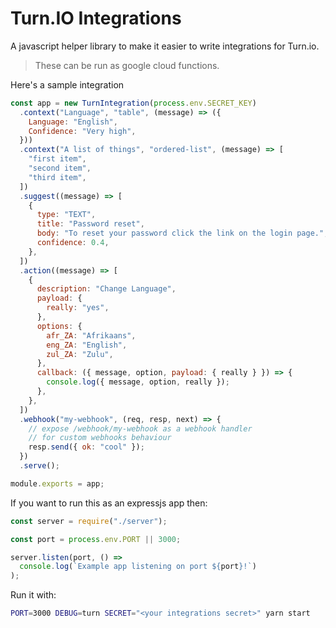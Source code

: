 # Turn.IO Integrations

A javascript helper library to make it easier to write integrations for Turn.io.

> These can be run as google cloud functions.

Here's a sample integration

```javascript
const app = new TurnIntegration(process.env.SECRET_KEY)
  .context("Language", "table", (message) => ({
    Language: "English",
    Confidence: "Very high",
  }))
  .context("A list of things", "ordered-list", (message) => [
    "first item",
    "second item",
    "third item",
  ])
  .suggest((message) => [
    {
      type: "TEXT",
      title: "Password reset",
      body: "To reset your password click the link on the login page.",
      confidence: 0.4,
    },
  ])
  .action((message) => [
    {
      description: "Change Language",
      payload: {
        really: "yes",
      },
      options: {
        afr_ZA: "Afrikaans",
        eng_ZA: "English",
        zul_ZA: "Zulu",
      },
      callback: ({ message, option, payload: { really } }) => {
        console.log({ message, option, really });
      },
    },
  ])
  .webhook("my-webhook", (req, resp, next) => {
    // expose /webhook/my-webhook as a webhook handler
    // for custom webhooks behaviour
    resp.send({ ok: "cool" });
  })
  .serve();

module.exports = app;
```

If you want to run this as an expressjs app then:

```javascript
const server = require("./server");

const port = process.env.PORT || 3000;

server.listen(port, () =>
  console.log(`Example app listening on port ${port}!`)
);
```

Run it with:

```bash
PORT=3000 DEBUG=turn SECRET="<your integrations secret>" yarn start
```
